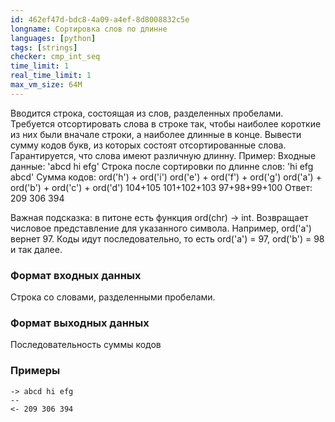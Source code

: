 ```yaml
---
id: 462ef47d-bdc8-4a09-a4ef-8d8008832c5e
longname: Сортировка слов по длинне
languages: [python]
tags: [strings]
checker: cmp_int_seq
time_limit: 1
real_time_limit: 1
max_vm_size: 64M
---
```



Вводится строка, состоящая из слов, разделенных пробелами. Требуется отсортировать слова в строке так, чтобы наиболее короткие из них были вначале строки, а наиболее длинные в конце. Вывести сумму кодов букв, из которых состоят отсортированные слова. Гарантируется, что слова имеют различную длинну.
Пример:
Входные данные: 'abcd hi efg'
Строка после сортировки по длинне слов: 'hi efg abcd'
Сумма кодов: ord('h') + ord('i') ord('e') + ord('f') + ord('g') ord('a') + ord('b') + ord('c') + ord('d')
104+105 101+102+103 97+98+99+100
Ответ: 209 306 394

Важная подсказка: в питоне есть функция ord(chr) -> int. Возвращает числовое представление для указанного символа.
Например, ord('a') вернет 97. Коды идут последовательно, то есть ord('a') = 97, ord('b') = 98 и так далее. 

### Формат входных данных

Строка со словами, разделенными пробелами.

### Формат выходных данных

Последовательность суммы кодов

### Примеры

```
-> abcd hi efg
--
<- 209 306 394
```
